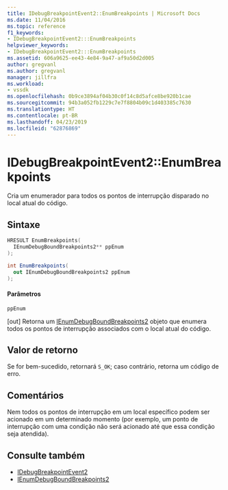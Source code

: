```yaml
---
title: IDebugBreakpointEvent2::EnumBreakpoints | Microsoft Docs
ms.date: 11/04/2016
ms.topic: reference
f1_keywords:
- IDebugBreakpointEvent2:::EnumBreakpoints
helpviewer_keywords:
- IDebugBreakpointEvent2:::EnumBreakpoints
ms.assetid: 606a9625-ee43-4e84-9a47-af9a50d2d005
author: gregvanl
ms.author: gregvanl
manager: jillfra
ms.workload:
- vssdk
ms.openlocfilehash: 0b9ce3894af04b30c0f14c8d5afce8be920b1cae
ms.sourcegitcommit: 94b3a052fb1229c7e7f8804b09c1d403385c7630
ms.translationtype: HT
ms.contentlocale: pt-BR
ms.lasthandoff: 04/23/2019
ms.locfileid: "62876869"
---
```

# <a name="idebugbreakpointevent2enumbreakpoints"></a>IDebugBreakpointEvent2::EnumBreakpoints
Cria um enumerador para todos os pontos de interrupção disparado no local atual do código.

## <a name="syntax"></a>Sintaxe

```cpp
HRESULT EnumBreakpoints(
  IEnumDebugBoundBreakpoints2** ppEnum
);
```

```csharp
int EnumBreakpoints(
  out IEnumDebugBoundBreakpoints2 ppEnum
);
```

#### <a name="parameters"></a>Parâmetros
 `ppEnum`

 [out] Retorna um [IEnumDebugBoundBreakpoints2](../../../extensibility/debugger/reference/ienumdebugboundbreakpoints2.md) objeto que enumera todos os pontos de interrupção associados com o local atual do código.

## <a name="return-value"></a>Valor de retorno
 Se for bem-sucedido, retornará `S_OK`; caso contrário, retorna um código de erro.

## <a name="remarks"></a>Comentários
 Nem todos os pontos de interrupção em um local específico podem ser acionado em um determinado momento (por exemplo, um ponto de interrupção com uma condição não será acionado até que essa condição seja atendida).

## <a name="see-also"></a>Consulte também
- [IDebugBreakpointEvent2](../../../extensibility/debugger/reference/idebugbreakpointevent2.md)
- [IEnumDebugBoundBreakpoints2](../../../extensibility/debugger/reference/ienumdebugboundbreakpoints2.md)